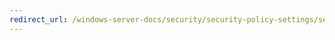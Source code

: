 ```yaml
---
redirect_url: /windows-server-docs/security/security-policy-settings/security-options/Network-access-Remotely-accessible-registry-paths-and-subpaths.md
---
```

